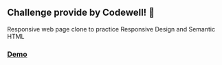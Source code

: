 
## Challenge provide by Codewell! 👋

Responsive web page clone to practice Responsive Design and Semantic HTML

### [Demo](https://marcosebsilva.github.io/dev-portfolio-clone/)


